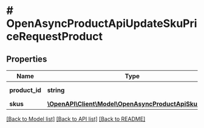 # # OpenAsyncProductApiUpdateSkuPriceRequestProduct

## Properties

Name | Type | Description | Notes
------------ | ------------- | ------------- | -------------
**product_id** | **string** | Идентификатор продукта | [optional]
**skus** | [**\OpenAPI\Client\Model\OpenAsyncProductApiSkuPrice[]**](OpenAsyncProductApiSkuPrice.md) |  | [optional]

[[Back to Model list]](../../README.md#models) [[Back to API list]](../../README.md#endpoints) [[Back to README]](../../README.md)
